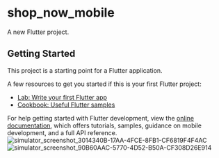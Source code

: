 # shop_now_mobile

A new Flutter project.

## Getting Started

This project is a starting point for a Flutter application.

A few resources to get you started if this is your first Flutter project:

- [Lab: Write your first Flutter app](https://docs.flutter.dev/get-started/codelab)
- [Cookbook: Useful Flutter samples](https://docs.flutter.dev/cookbook)

For help getting started with Flutter development, view the
[online documentation](https://docs.flutter.dev/), which offers tutorials,
samples, guidance on mobile development, and a full API reference.
![simulator_screenshot_3014340B-17AA-4FCE-8FB1-CF6819F4F4AC](https://github.com/user-attachments/assets/212ffbe8-e016-4393-acea-1c9b94dc762c)
![simulator_screenshot_90B60AAC-5770-4D52-B50A-CF308D26E914](https://github.com/user-attachments/assets/d82c8b5f-42b6-4e5b-8da4-85e4223504af)
